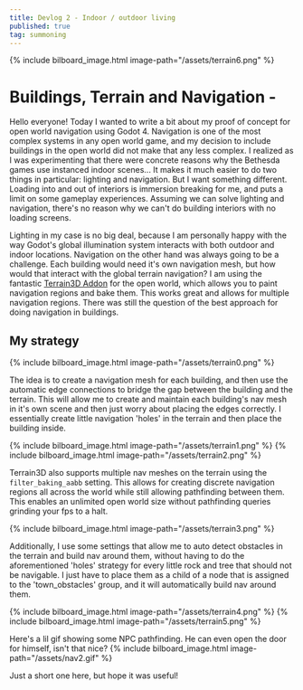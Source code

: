 ```yaml
---
title: Devlog 2 - Indoor / outdoor living
published: true
tag: summoning
---
```


{% include bilboard_image.html image-path="/assets/terrain6.png" %}

# Buildings, Terrain and Navigation -

Hello everyone! Today I wanted to write a bit about my proof of concept for open world navigation using Godot 4. Navigation is one
of the most complex systems in any open world game, and my decision to include buildings
in the open world did not make that any less complex. I realized as I was experimenting that there were concrete reasons why the
Bethesda games use instanced indoor scenes... It makes it much easier to do two things in particular: lighting and navigation. But
I want something different. Loading into and out of interiors is immersion breaking for me, and puts a limit on some
gameplay experiences. Assuming we can solve lighting and navigation, there's no reason why we can't do building interiors with no
loading screens.

Lighting in my case is no big deal, because I am personally happy with the way Godot's global illumination system interacts with
both outdoor and indoor locations. Navigation on the other hand was always going to be a challenge. Each building would need it's
own navigation mesh, but how would that interact with the global terrain navigation? I am using the fantastic
[Terrain3D Addon](https://github.com/TokisanGames/Terrain3D) for the open world, which allows you to paint navigation regions and
bake them. This works great and allows for multiple navigation regions. There was still the question of the best approach for doing
navigation in buildings.

## My strategy

{% include bilboard_image.html image-path="/assets/terrain0.png" %}

The idea is to create a navigation mesh for each building, and then use the automatic edge connections to bridge the gap between the
building and the terrain. This will allow me to create and maintain each building's nav mesh in it's own scene and then just worry
about placing the edges correctly. I essentially create little navigation 'holes' in the terrain and then place the building inside.

{% include bilboard_image.html image-path="/assets/terrain1.png" %}
{% include bilboard_image.html image-path="/assets/terrain2.png" %}

Terrain3D also supports multiple nav meshes on the terrain using the `filter_baking_aabb` setting. This allows for creating discrete
navigation regions all across the world while still allowing pathfinding between them. This enables an unlimited open world size
without pathfinding queries grinding your fps to a halt.

{% include bilboard_image.html image-path="/assets/terrain3.png" %}

Additionally, I use some settings that allow me to auto detect obstacles in the terrain and build nav around them, without having to
do the aforementioned 'holes' strategy for every little rock and tree that should not be navigable. I just have to place them as a
child of a node that is assigned to the 'town_obstacles' group, and it will automatically build nav around them.

{% include bilboard_image.html image-path="/assets/terrain4.png" %}
{% include bilboard_image.html image-path="/assets/terrain5.png" %}

Here's a lil gif showing some NPC pathfinding. He can even open the door for himself, isn't that nice?
{% include bilboard_image.html image-path="/assets/nav2.gif" %}

Just a short one here, but hope it was useful!
